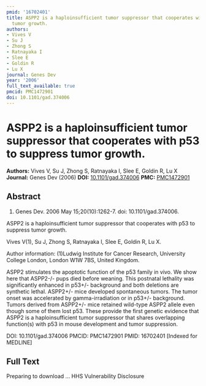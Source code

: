 ```yaml
---
pmid: '16702401'
title: ASPP2 is a haploinsufficient tumor suppressor that cooperates with p53 to suppress
  tumor growth.
authors:
- Vives V
- Su J
- Zhong S
- Ratnayaka I
- Slee E
- Goldin R
- Lu X
journal: Genes Dev
year: '2006'
full_text_available: true
pmcid: PMC1472901
doi: 10.1101/gad.374006
---
```


# ASPP2 is a haploinsufficient tumor suppressor that cooperates with p53 to suppress tumor growth.
**Authors:** Vives V, Su J, Zhong S, Ratnayaka I, Slee E, Goldin R, Lu X
**Journal:** Genes Dev (2006)
**DOI:** [10.1101/gad.374006](https://doi.org/10.1101/gad.374006)
**PMC:** [PMC1472901](https://www.ncbi.nlm.nih.gov/pmc/articles/PMC1472901/)

## Abstract

1. Genes Dev. 2006 May 15;20(10):1262-7. doi: 10.1101/gad.374006.

ASPP2 is a haploinsufficient tumor suppressor that cooperates with p53 to 
suppress tumor growth.

Vives V(1), Su J, Zhong S, Ratnayaka I, Slee E, Goldin R, Lu X.

Author information:
(1)Ludwig Institute for Cancer Research, University College London, London W1W 
7BS, United Kingdom.

ASPP2 stimulates the apoptotic function of the p53 family in vivo. We show here 
that ASPP2-/- pups died before weaning. This postnatal lethality was 
significantly enhanced in p53+/- background and both deletions are synthetic 
lethal. ASPP2+/- mice developed spontaneous tumors. The tumor onset was 
accelerated by gamma-irradiation or in p53+/- background. Tumors derived from 
ASPP2+/- mice retained wild-type ASPP2 allele even though some of them lost p53. 
These provide the first genetic evidence that ASPP2 is a haploinsufficient tumor 
suppressor that shares overlapping function(s) with p53 in mouse development and 
tumor suppression.

DOI: 10.1101/gad.374006
PMCID: PMC1472901
PMID: 16702401 [Indexed for MEDLINE]

## Full Text

Preparing to download ... HHS Vulnerability Disclosure
